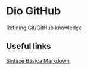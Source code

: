 # Dio GitHub
Refining Git/GitHub knowledge

## Useful links
[Sintaxe Básica Markdown](https://www.markdownguide.org/basic-syntax/)
